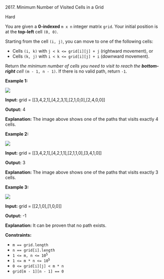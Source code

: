 2617\. Minimum Number of Visited Cells in a Grid

Hard

You are given a **0-indexed** `m x n` integer matrix `grid`. Your initial position is at the **top-left** cell `(0, 0)`.

Starting from the cell `(i, j)`, you can move to one of the following cells:

*   Cells `(i, k)` with `j < k <= grid[i][j] + j` (rightward movement), or
*   Cells `(k, j)` with `i < k <= grid[i][j] + i` (downward movement).

Return _the minimum number of cells you need to visit to reach the **bottom-right** cell_ `(m - 1, n - 1)`. If there is no valid path, return `-1`.

**Example 1:**

![](https://assets.leetcode.com/uploads/2023/01/25/ex1.png)

**Input:** grid = [[3,4,2,1],[4,2,3,1],[2,1,0,0],[2,4,0,0]]

**Output:** 4

**Explanation:** The image above shows one of the paths that visits exactly 4 cells.

**Example 2:**

![](https://assets.leetcode.com/uploads/2023/01/25/ex2.png)

**Input:** grid = [[3,4,2,1],[4,2,1,1],[2,1,1,0],[3,4,1,0]]

**Output:** 3

**Explanation:** The image above shows one of the paths that visits exactly 3 cells.

**Example 3:**

![](https://assets.leetcode.com/uploads/2023/01/26/ex3.png)

**Input:** grid = [[2,1,0],[1,0,0]]

**Output:** -1

**Explanation:** It can be proven that no path exists.

**Constraints:**

*   `m == grid.length`
*   `n == grid[i].length`
*   <code>1 <= m, n <= 10<sup>5</sup></code>
*   <code>1 <= m * n <= 10<sup>5</sup></code>
*   `0 <= grid[i][j] < m * n`
*   `grid[m - 1][n - 1] == 0`